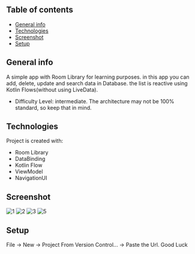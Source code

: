 ## Table of contents
* [General info](#general-info)
* [Technologies](#technologies)
* [Screenshot](#screenshot)
* [Setup](#setup)

## General info
A simple app with Room Library for learning purposes.
in this app you can add, delete, update and search data in Database.
the list is reactive using Kotlin Flows(without using LiveData).

* Difficulty Level: intermediate. 
The architecture may not be 100% standard, so keep that in mind.

## Technologies
Project is created with:
* Room Library
* DataBinding
* Kotlin Flow
* ViewModel
* NavigationUI

## Screenshot
![1](https://user-images.githubusercontent.com/17007550/226192695-a8a6dc5e-5992-4856-82cb-899d37eb53e6.jpg)
![2](https://user-images.githubusercontent.com/17007550/226192700-5599d6f1-a04a-40d9-b42b-2f8a2e75de31.jpg)
![3](https://user-images.githubusercontent.com/17007550/226192703-77497dbe-b294-452f-a72b-ec34ee19b577.jpg)
![5](https://user-images.githubusercontent.com/17007550/226192706-5f114255-61aa-4852-b44c-a2d385c32c48.jpg)

## Setup
File -> New -> Project From Version Control... -> Paste the Url. Good Luck

